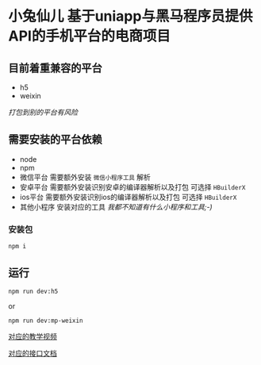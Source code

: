# 小兔仙儿 基于uniapp与黑马程序员提供API的手机平台的电商项目
## 目前着重兼容的平台
- h5
- weixin

 *打包到别的平台有风险*
## 需要安装的平台依赖
- node
- npm
- 微信平台 需要额外安装 `微信小程序工具` 解析
- 安卓平台 需要额外安装识别安卓的编译器解析以及打包 可选择 `HBuilderX`
- ios平台 需要额外安装识别ios的编译器解析以及打包 可选择 `HBuilderX`
- 其他小程序 安装对应的工具 *我都不知道有什么小程序和工具;-)*
### 安装包
`
npm i
`
## 运行

```npm run dev:h5```  

or  

```npm run dev:mp-weixin```  


[对应的教学视频](https://www.bilibili.com/video/BV1Bp4y1379L/)  



[对应的接口文档](https://apifox.com/apidoc/shared-0e6ee326-d646-41bd-9214-29dbf47648fa/api-43426882)

